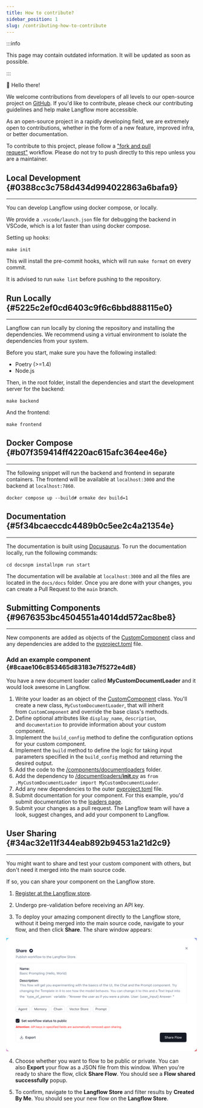```yaml
---
title: How to contribute?
sidebar_position: 1
slug: /contributing-how-to-contribute
---
```




:::info

This page may contain outdated information. It will be updated as soon as possible.

:::




👋 Hello there! 

We welcome contributions from developers of all levels to our open-source project on [GitHub](https://github.com/langflow-ai/langflow). If you'd like to contribute, please check our contributing guidelines and help make Langflow more accessible.



As an open-source project in a rapidly developing field, we are extremely open to contributions, whether in the form of a new feature, improved infra, or better documentation.



To contribute to this project, please follow a ["fork and pull request"](https://docs.github.com/en/get-started/quickstart/contributing-to-projects) workflow. Please do not try to push directly to this repo unless you are a maintainer.


## Local Development {#0388cc3c758d434d994022863a6bafa9}


---


You can develop Langflow using docker compose, or locally.


We provide a `.vscode/launch.json` file for debugging the backend in VSCode, which is a lot faster than using docker compose.


Setting up hooks:


`make init`


This will install the pre-commit hooks, which will run `make format` on every commit.


It is advised to run `make lint` before pushing to the repository.


## Run Locally {#5225c2ef0cd6403c9f6c6bbd888115e0}


---


Langflow can run locally by cloning the repository and installing the dependencies. We recommend using a virtual environment to isolate the dependencies from your system.


Before you start, make sure you have the following installed:

- Poetry (&gt;=1.4)
- Node.js

Then, in the root folder, install the dependencies and start the development server for the backend:


`make backend`


And the frontend:


`make frontend`


## Docker Compose {#b07f359414ff4220ac615afc364ee46e}


---


The following snippet will run the backend and frontend in separate containers. The frontend will be available at `localhost:3000` and the backend at `localhost:7860`.


`docker compose up --build# ormake dev build=1`


## Documentation {#5f34bcaeccdc4489b0c5ee2c4a21354e}


---


The documentation is built using [Docusaurus](https://docusaurus.io/). To run the documentation locally, run the following commands:


`cd docsnpm installnpm run start`


The documentation will be available at `localhost:3000` and all the files are located in the `docs/docs` folder. Once you are done with your changes, you can create a Pull Request to the `main` branch.


## Submitting Components {#9676353bc4504551a4014dd572ac8be8}


---


New components are added as objects of the [CustomComponent](https://github.com/langflow-ai/langflow/blob/dev/src/backend/base/langflow/interface/custom/custom_component/custom_component.py) class and any dependencies are added to the [pyproject.toml](https://github.com/langflow-ai/langflow/blob/dev/pyproject.toml#L27) file.


### Add an example component {#8caae106c853465d83183e7f5272e4d8}


You have a new document loader called **MyCustomDocumentLoader** and it would look awesome in Langflow.

1. Write your loader as an object of the [CustomComponent](https://github.com/langflow-ai/langflow/blob/dev/src/backend/base/langflow/interface/custom/custom_component/custom_component.py) class. You'll create a new class, `MyCustomDocumentLoader`, that will inherit from `CustomComponent` and override the base class's methods.
2. Define optional attributes like `display_name`, `description`, and `documentation` to provide information about your custom component.
3. Implement the `build_config` method to define the configuration options for your custom component.
4. Implement the `build` method to define the logic for taking input parameters specified in the `build_config` method and returning the desired output.
5. Add the code to the [/components/documentloaders](https://github.com/langflow-ai/langflow/tree/dev/src/backend/base/langflow/components) folder.
6. Add the dependency to [/documentloaders/__init__.py](https://github.com/langflow-ai/langflow/blob/dev/src/backend/base/langflow/components/documentloaders/__init__.py) as `from .MyCustomDocumentLoader import MyCustomDocumentLoader`.
7. Add any new dependencies to the outer [pyproject.toml](https://github.com/langflow-ai/langflow/blob/dev/pyproject.toml#L27) file.
8. Submit documentation for your component. For this example, you'd submit documentation to the [loaders page](https://github.com/langflow-ai/langflow/blob/dev/docs/docs/components/loaders).
9. Submit your changes as a pull request. The Langflow team will have a look, suggest changes, and add your component to Langflow.

## User Sharing {#34ac32e11f344eab892b94531a21d2c9}


---


You might want to share and test your custom component with others, but don't need it merged into the main source code.


If so, you can share your component on the Langflow store.


1. [Register at the Langflow store](https://www.langflow.store/login/).


2. Undergo pre-validation before receiving an API key.


3. To deploy your amazing component directly to the Langflow store, without it being merged into the main source code, navigate to your flow, and then click **Share**. The share window appears:


![](./683296796.png)


4. Choose whether you want to flow to be public or private. You can also **Export** your flow as a JSON file from this window. When you're ready to share the flow, click **Share Flow**. You should see a **Flow shared successfully** popup.


5. To confirm, navigate to the **Langflow Store** and filter results by **Created By Me**. You should see your new flow on the **Langflow Store**.

